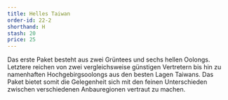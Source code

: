 ```yaml
---
title: Helles Taiwan
order-id: 22-2
shorthand: H
stash: 20
price: 25
---
```

Das erste Paket besteht aus zwei Grüntees und sechs hellen Oolongs. Letztere reichen von zwei vergleichsweise günstigen Vertretern bis hin zu namenhaften Hochgebirgsoolongs aus den besten Lagen Taiwans. Das Paket bietet somit die Gelegenheit sich mit den feinen Unterschieden zwischen verschiedenen Anbauregionen vertraut zu machen. 